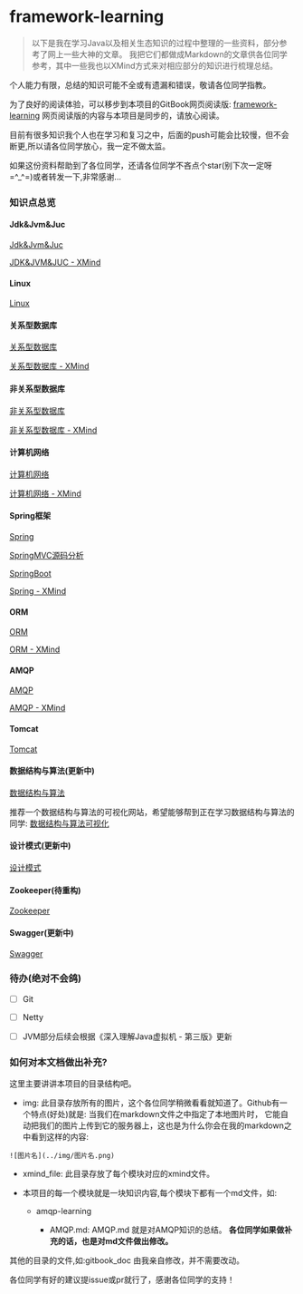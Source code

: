 # framework-learning


>以下是我在学习Java以及相关生态知识的过程中整理的一些资料，部分参考了网上一些大神的文章。
>我把它们都做成Markdown的文章供各位同学参考，其中一些我也以XMind方式来对相应部分的知识进行梳理总结。

个人能力有限，总结的知识可能不全或有遗漏和错误，敬请各位同学指教。

为了良好的阅读体验，可以移步到本项目的GitBook网页阅读版:
[framework-learning](https://qsjzwithguang19forever.gitee.io/framework-learning)
网页阅读版的内容与本项目是同步的，请放心阅读。

目前有很多知识我个人也在学习和复习之中，后面的push可能会比较慢，但不会断更,所以请各位同学放心，我一定不做太监。

如果这份资料帮助到了各位同学，还请各位同学不吝点个star(别下次一定呀 =^_^=)或者转发一下,非常感谢...

### 知识点总览

#### Jdk&Jvm&Juc

[Jdk&Jvm&Juc](https://github.com/guang19/framework-learning/blob/dev/jdk_jvm_juc-learning/Jdk&Jvm&Juc.md)

[JDK&JVM&JUC - XMind](xmind_file/JDK&JVM&JUC.xmind)


#### Linux

[Linux](https://github.com/guang19/framework-learning/blob/dev/linux-learning/Linux.md)


#### 关系型数据库

[关系型数据库](https://github.com/guang19/framework-learning/blob/dev/rdbms-learning/RDBMS.md)

[关系型数据库 - XMind](xmind_file/关系型数据库.xmind)


#### 非关系型数据库

[非关系型数据库](https://github.com/guang19/framework-learning/blob/dev/nosql-learning/NoSQL.md)

[非关系型数据库 - XMind](xmind_file/非关系型数据库.xmind)


#### 计算机网络

[计算机网络](https://github.com/guang19/framework-learning/blob/dev/computer-network/Computer-Network.md)

[计算机网络 - XMind](xmind_file/计算机网络.xmind)


#### Spring框架

[Spring](https://github.com/guang19/framework-learning/blob/dev/spring-learning/SpringFramework.md)

[SpringMVC源码分析](https://github.com/guang19/framework-learning/blob/dev/springmvc-learning/SpringMVC.md)

[SpringBoot](https://github.com/guang19/framework-learning/blob/dev/springmvc-learning/SpringBoot.md)

[Spring - XMind](xmind_file/Spring.xmind)


#### ORM

[ORM](https://github.com/guang19/framework-learning/blob/dev/orm-learning/ORM.md)

[ORM - XMind](xmind_file/ORM.xmind)


#### AMQP

[AMQP](https://github.com/guang19/framework-learning/blob/dev/amqp-learning/AMQP.md)

[AMQP - XMind](xmind_file/AMQP.xmind)


#### Tomcat

[Tomcat](https://github.com/guang19/framework-learning/blob/dev/Tomcat9.0/Tomcat.md)


#### 数据结构与算法(更新中)

[数据结构与算法](https://github.com/guang19/framework-learning/blob/dev/datastructure_algorithm/DataStructure&Algorithm.md)

推荐一个数据结构与算法的可视化网站，希望能够帮到正在学习数据结构与算法的同学: [数据结构与算法可视化](https://www.cs.usfca.edu/~galles/visualization/Algorithms.html)


#### 设计模式(更新中)

[设计模式](https://github.com/guang19/framework-learning/blob/dev/design-pattern/DesignPattern.md)


#### Zookeeper(待重构)

[Zookeeper](https://github.com/guang19/framework-learning/blob/dev/zookeeper-learning/Zookeeper.md)


#### Swagger(更新中)

[Swagger](https://github.com/guang19/framework-learning/blob/dev/swagger-learning/Swagger.md)



### 待办(绝对不会鸽)

- [ ] Git

- [ ] Netty

- [ ] JVM部分后续会根据《深入理解Java虚拟机 - 第三版》更新


### 如何对本文档做出补充?
这里主要讲讲本项目的目录结构吧。

- img: 此目录存放所有的图片，这个各位同学稍微看看就知道了。Github有一个特点(好处)就是:
当我们在markdown文件之中指定了本地图片时，
它能自动把我们的图片上传到它的服务器上，这也是为什么你会在我的markdown之中看到这样的内容: 

````text
![图片名](../img/图片名.png) 
````

- xmind_file: 此目录存放了每个模块对应的xmind文件。

- 本项目的每一个模块就是一块知识内容,每个模块下都有一个md文件，如:

  - amqp-learning
  
    - AMQP.md: AMQP.md 就是对AMQP知识的总结。 **各位同学如果做补充的话，也是对md文件做出修改。**

其他的目录的文件,如:gitbook_doc 由我亲自修改，并不需要改动。

各位同学有好的建议提issue或pr就行了，感谢各位同学的支持！


